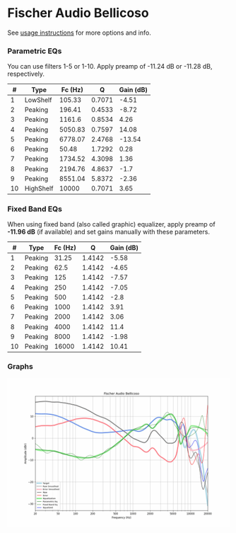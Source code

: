 # Fischer Audio Bellicoso
See [usage instructions](https://github.com/jaakkopasanen/AutoEq#usage) for more options and info.

### Parametric EQs
You can use filters 1-5 or 1-10. Apply preamp of -11.24 dB or -11.28 dB, respectively.

|   # | Type      |   Fc (Hz) |      Q |   Gain (dB) |
|-----|-----------|-----------|--------|-------------|
|   1 | LowShelf  |    105.33 | 0.7071 |       -4.51 |
|   2 | Peaking   |    196.41 | 0.4533 |       -8.72 |
|   3 | Peaking   |   1161.6  | 0.8534 |        4.26 |
|   4 | Peaking   |   5050.83 | 0.7597 |       14.08 |
|   5 | Peaking   |   6778.07 | 2.4768 |      -13.54 |
|   6 | Peaking   |     50.48 | 1.7292 |        0.28 |
|   7 | Peaking   |   1734.52 | 4.3098 |        1.36 |
|   8 | Peaking   |   2194.76 | 4.8637 |       -1.7  |
|   9 | Peaking   |   8551.04 | 5.8372 |       -2.36 |
|  10 | HighShelf |  10000    | 0.7071 |        3.65 |

### Fixed Band EQs
When using fixed band (also called graphic) equalizer, apply preamp of **-11.96 dB** (if available) and set gains manually with these parameters.

|   # | Type    |   Fc (Hz) |      Q |   Gain (dB) |
|-----|---------|-----------|--------|-------------|
|   1 | Peaking |     31.25 | 1.4142 |       -5.58 |
|   2 | Peaking |     62.5  | 1.4142 |       -4.65 |
|   3 | Peaking |    125    | 1.4142 |       -7.57 |
|   4 | Peaking |    250    | 1.4142 |       -7.05 |
|   5 | Peaking |    500    | 1.4142 |       -2.8  |
|   6 | Peaking |   1000    | 1.4142 |        3.91 |
|   7 | Peaking |   2000    | 1.4142 |        3.06 |
|   8 | Peaking |   4000    | 1.4142 |       11.4  |
|   9 | Peaking |   8000    | 1.4142 |       -1.98 |
|  10 | Peaking |  16000    | 1.4142 |       10.41 |

### Graphs
![](./Fischer%20Audio%20Bellicoso.png)
